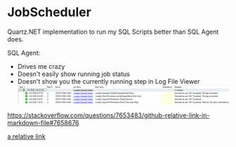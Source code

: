 # JobScheduler
Quartz.NET implementation to run my SQL Scripts better than SQL Agent does.

SQL Agent:
- Drives me crazy
- Doesn't easily show running job status
- Doesn't show you the currently running step in Log File Viewer
    ![Example](\Images\Documentation\SQLAgentJobLogNoCurrentStep.png)


https://stackoverflow.com/questions/7653483/github-relative-link-in-markdown-file#7658676

[a relative link](\Images\Documentation\SQLAgentJobLogNoCurrentStep.png)
